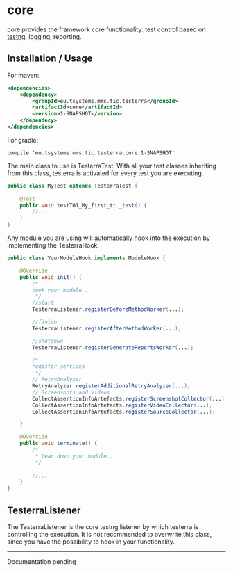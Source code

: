 # core
core provides the framework core functionality: test control based on [testng](https://testng.org/doc/index.html), 
logging, reporting.  

## Installation / Usage

For maven:

```xml
<dependencies>
    <dependency>
        <groupId>eu.tsystems.mms.tic.testerra</groupId>
        <artifactId>core</artifactId>
        <version>1-SNAPSHOT</version>
    </dependecy>
</dependencies>
```

For gradle:
```text
compile 'eu.tsystems.mms.tic.testerra:core:1-SNAPSHOT'
```

The main class to use is TesterraTest. With all your test classes inheriting from this class, testerra is activated
for every test you are executing.  

```java
public class MyTest extends TesterraTest {
    
    @Test
    public void testT01_My_first_tt._test() {
        //...
    }
}
```

Any module you are using will automatically hook into the execution by implementing the TesterraHook:

```java
public class YourModuleHook implements ModuleHook {

    @Override
    public void init() {
        /*
        hook your module...
         */
        //start
        TesterraListener.registerBeforeMethodWorker(...);

        //finish
        TesterraListener.registerAfterMethodWorker(...);

        //shutdown
        TesterraListener.registerGenerateReportsWorker(...);

        /*
        register services
         */
        // RetryAnalyzer
        RetryAnalyzer.registerAdditionalRetryAnalyzer(...);
        // Screenshots and Videos
        CollectAssertionInfoArtefacts.registerScreenshotCollector(...);
        CollectAssertionInfoArtefacts.registerVideoCollector(...);
        CollectAssertionInfoArtefacts.registerSourceCollector(...);

    }

    @Override
    public void terminate() {
        /*
         * tear down your module...
         */
        
        //...
    }
}
```

## TesterraListener

The TesterraListener is the core testng listener by which testerra is controlling the execution. It is not recommended to 
overwrite this class, since you have the possibility to hook in your functionality. 

***

Documentation pending